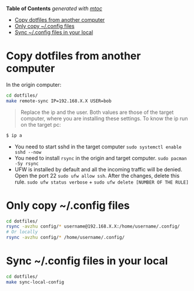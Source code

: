 <!-- START OF TOC !DO NOT EDIT THIS CONTENT MANUALLY-->
**Table of Contents**  *generated with [mtoc](https://github.com/containerscrew/mtoc)*
- [Copy dotfiles from another computer](#copy-dotfiles-from-another-computer)
- [Only copy ~/.config files](#only-copy-~/.config-files)
- [Sync ~/.config files in your local](#sync-~/.config-files-in-your-local)
<!-- END OF TOC -->
# Copy dotfiles from another computer

In the origin computer:

```bash
cd dotfiles/
make remote-sync IP=192.168.X.X USER=bob
```
> Replace the ip and the user. Both values are those of the target computer, where you are installing these settings. To know the ip run on the target pc:

```bash
$ ip a
```

* You need to start sshd in the target computer `sudo systemctl enable sshd --now`
* You need to install `rsync` in the origin and target computer. `sudo pacman -Sy rsync`
* UFW is installed by default and all the incoming traffic will be denied. Open the port 22 `sudo ufw allow ssh`. After the changes, delete this rule. `sudo ufw status verbose` + `sudo ufw delete [NUMBER OF THE RULE]`

# Only copy ~/.config files

```bash
cd dotfiles/
rsync -avzhu config/* username@192.168.X.X:/home/username/.config/
# Or locally
rsync -avzhu config/* /home/username/.config/
```

# Sync ~/.config files in your local

```bash
cd dotfiles/
make sync-local-config
```
